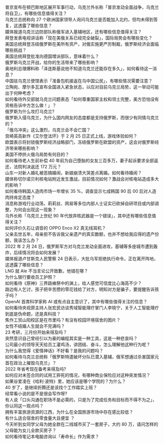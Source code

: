 普京宣布在顿巴斯地区展开军事行动，乌克兰外长称「普京发动全面战争，乌克兰将自卫」，有哪些信息值得关注？  
乌克兰总统称向 27 个欧洲国家领导人询问乌克兰是否能加入北约，但均未得到答复，这透露了哪些信息？  
媒体报道乌克兰边防部队称俄军进入基辅地区，还有哪些信息值得关注？  
拜登发表电视讲话称「现在美俄关系已经完全破裂」，国际局势会有哪些变化？  
美国总统拜登冻结俄罗斯在美所有资产，对俄实施更严厉制裁，俄罗斯经济会面临哪些挑战？  
美国总统拜登批准向德国增派部队，意味着什么？  
俄罗斯乌克兰开战，给你的生活带来了哪些影响？  
奥地利总理爆料称「泽连斯基说他不知道乌克兰还能存在多久」，如何看待这一消息？  
中国驻乌克兰使馆表示「准备包机接返在乌中国公民」，有哪些情况需要注意？  
立陶宛、摩尔多瓦宣布全国进入紧急状态，以应对目前乌克兰局势，这一举动可能出于何种考虑？  
如何看待外交部就乌克兰问题表态「如何尊重国家主权和领土完整，美方恐怕没有资格告诉中方怎么做！」？  
俄罗斯为什么攻打乌克兰?  
俄罗斯入侵乌克兰，为什么国内网友的态度都是支持俄罗斯，而很少有同情乌克兰的？  
「俄乌冲突」这么激烈，乌克兰会不会亡国？  
宫崎英高新作《艾尔登法环》于 2 月 25 日正式上线，游戏体验如何？  
欧盟表示将封锁俄罗斯经济战略部门，冻结俄罗斯在欧盟的资产，这会对俄罗斯经济带来哪些影响？  
美国不停拱火俄乌局势有何目的？  
如何看待老人生前补偿 40 年前为自己堕胎的女友三百多万，妻子起诉要求全部返还，法院判决返还 172 万元？  
山东一对新人婚礼被恶搞婚闹，新娘崩溃大哭差点离婚。如何看待婚闹？  
媒体称切尔诺贝利核电站附近发生激战，目前情况如何？激战会对核电站造成多大的影响？  
如何看待韩国人造肉市场一年增长 35 %，调查显示七成韩国 90 后 00 后对人造肉持肯定态度？  
消息称游戏行业动荡，莉莉丝、网易等多位内部人士证实已砍掉自研项目或内部调整，为何会出现这一现象？  
乌外长称「乌克兰上世纪 90 年代放弃核武器是一个错误」，其中还有哪些信息值得关注？  
如何评价久石让调音的 OPPO Enco X2 真无线耳机？  
父亲去世五年，母亲拒不告诉我父亲遗产的真实数额，也并不想给我应得的遗产份额，我该怎么办？  
2022 年 2 月 24 日，俄罗斯军方对乌克兰发动全面进攻，基辅等多座城市遭到轰炸，后续情况将会如何发展？  
媒体报道卢甘斯克人民警察 24 日表示，大批乌军拒绝执行命令，正在离开阵地，这透露了哪些信息？  
LNG 就 Ale 不当言论公开致歉，他错在哪？  
为什么银行要收员工护照？  
如何看待《原神》三界路飨祭中的渊上，给人感觉可信度比心海高不少？  
路边有人乞讨，孩子把辛苦攒的零花钱给了对方，明知对方是骗子，要提醒告诉孩子吗？  
OpenAI 首席科学家称 AI 或有点自主意识了，其中有哪些值得关注的信息？  
如何看待央视原主持人张宏民访谈秀域智能理疗掌门人李晓宁，关于人工智能理疗到底是伪命题，还是真科技？  
焦作工贸山阳校区是在市里吗？有没有校园环境宿舍的图片？  
女性不结婚人生就会不完满吗？  
23 考研，三月份开始来得及吗？  
突然意识自己曾经引以为豪的编程其实是一种工具，这是一种悲哀吗？  
公司最小的领导天天给员工灌鸡汤，讲团结、奋斗，怎么理解他这种行为呢？  
为什么我觉得《爱情神话》不好看？是我的问题吗？  
如何看待乌克兰总统称「俄罗斯特遣破坏分队已潜入基辅，俄军想通过杀害国家元首在政治上摧毁乌克兰」？  
2022 年省考现在备考来得及吗?  
如何应对未签合同的试用工猝死的情况，有哪种商业保险应对这种突发情况？  
如果谷爱凌在《哈利·波特》里，她应该是哪个学院的？为什么？  
40 岁了，是继续折腾还是该找个工作踏实上班？  
经常看小说的是不是很会写作呀?  
有人说「口头沟通在职场不是必需的，只是为了完成任务和目标而不得不为之」，你认同这一观点吗？  
拥有丰富旅游资源的江西，为什么在全国旅游市场中存在感比较低？  
有什么适合宿舍的零食量大且便宜 ？  
今天听到女同学父母为她全款在二线城市买了一套房子，大约 80 万，请问怎样的父母能为女儿全款买房子？  
如何看待笔记本电脑咨询以「寿命长」作为需求？  
